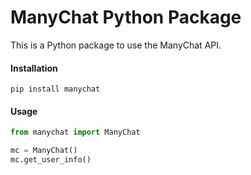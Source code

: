 # ManyChat Python Package

This is a Python package to use the ManyChat API.

#### Installation
```text
pip install manychat
```
#### Usage
```python
from manychat import ManyChat

mc = ManyChat()
mc.get_user_info()
```


